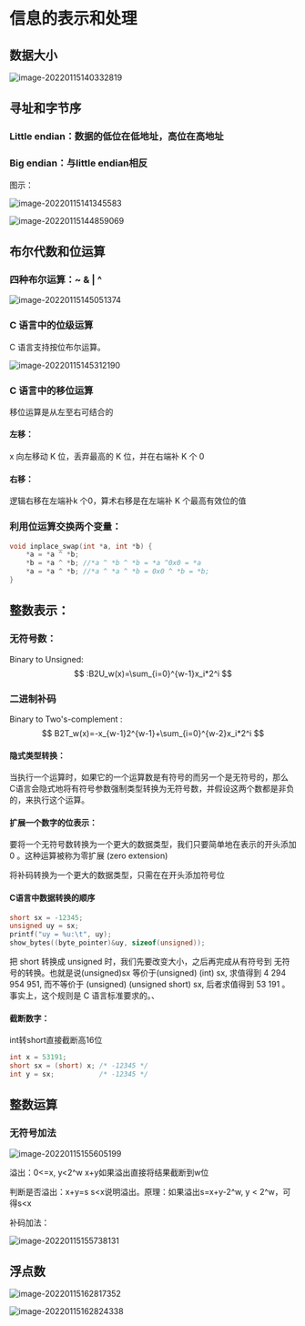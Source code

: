 # 信息的表示和处理

## 数据大小

![image-20220115140332819](image-20220115140332819.png)

## 寻址和字节序



### Little endian：数据的低位在低地址，高位在高地址

### Big endian：与little endian相反

图示：

![image-20220115141345583](image-20220115141345583.png)

![image-20220115144859069](image-20220115144859069.png)

## 布尔代数和位运算

### 四种布尔运算：~ & | ^

![image-20220115145051374](image-20220115145051374.png)

### C 语言中的位级运算

C 语言支持按位布尔运算。

![image-20220115145312190](image-20220115145312190.png)

### C 语言中的移位运算

移位运算是从左至右可结合的

#### 左移：

 x 向左移动 K 位，丢弃最高的 K 位，并在右端补 K 个 0

#### 右移：

逻辑右移在左端补k 个0，算术右移是在左端补 K 个最高有效位的值

### 利用位运算交换两个变量：

```c
void inplace_swap(int *a, int *b) {
    *a = *a ^ *b;
    *b = *a ^ *b; //*a ^ *b ^ *b = *a ^0x0 = *a
    *a = *a ^ *b; //*a ^ *a ^ *b = 0x0 ^ *b = *b;
}
```

## 整数表示：

### 无符号数：

Binary to Unsigned:
$$
:B2U_w(x)=\sum_{i=0}^{w-1}x_i*2^i
$$

### 二进制补码

Binary to Two's-complement :
$$
B2T_w(x)=-x_{w-1}2^{w-1}+\sum_{i=0}^{w-2}x_i*2^i
$$

#### 隐式类型转换：

当执行一个运算时，如果它的一个运算数是有符号的而另一个是无符号的，那么 C语言会隐式地将有符号参数强制类型转换为无符号数，并假设这两个数都是非负的，来执行这个运算。

#### 扩展一个数字的位表示：

要将一个无符号数转换为一个更大的数据类型，我们只要简单地在表示的开头添加 0 。这种运算被称为零扩展 (zero extension) 

将补码转换为一个更大的数据类型，只需在在开头添加符号位

#### C语言中数据转换的顺序

```c
short sx = -12345;
unsigned uy = sx;
printf("uy = %u:\t", uy);
show_bytes((byte_pointer)&uy, sizeof(unsigned));
```

把 short 转换成 unsigned 时，我们先要改变大小，之后再完成从有符号到
无符号的转换。也就是说(unsigned)sx 等价于(unsigned) (int) sx, 求值得到
4 294 954 951, 而不等价于 (unsigned) (unsigned short) sx, 后者求值得到
53 191 。事实上，这个规则是 C 语言标准要求的。、

#### 截断数字：

int转short直接截断高16位

```c
int x = 53191;
short sx = (short) x; /* -12345 */
int y = sx;           /* -12345 */
```

## 整数运算

### 无符号加法

![image-20220115155605199](image-20220115155605199.png)

溢出：0<=x, y<2^w x+y如果溢出直接将结果截断到w位

判断是否溢出：x+y=s s<x说明溢出。原理：如果溢出s=x+y-2^w, y < 2^w，可得s<x

补码加法：

![image-20220115155738131](image-20220115155738131.png)

## 浮点数

![image-20220115162817352](image-20220115162817352.png)



![image-20220115162824338](image-20220115162824338.png)



